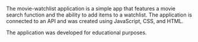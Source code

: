 The movie-watchlist application is a simple app that features 
a movie search function and the ability to add items to a watchlist. 
The application is connected to an API and was created using JavaScript, CSS, and HTML.

The application was developed for educational purposes.
